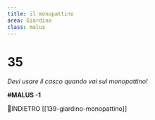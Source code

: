 ```yaml
---
title: il monopattino
area: Giardino
class: malus
---
```

# 35

_Devi usare il casco quando vai sul monopattino!_

**#MALUS -1**

👣INDIETRO [[139-giardino-monopattino]]
